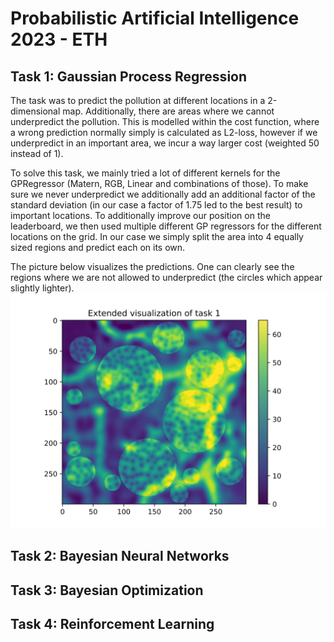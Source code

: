 # Probabilistic Artificial Intelligence 2023 - ETH

## Task 1: Gaussian Process Regression

The task was to predict the pollution at different locations in a 2-dimensional map. Additionally, there are areas where we cannot underpredict the pollution.
This is modelled within the cost function, where a wrong prediction normally simply is calculated as L2-loss, however if we underpredict in an important area, we incur a way larger cost (weighted 50 instead of 1).

To solve this task, we mainly tried a lot of different kernels for the GPRegressor (Matern, RGB, Linear and combinations of those).
To make sure we never underpredict we additionally add an additional factor of the standard deviation (in our case a factor of 1.75 led to the best result) to important locations.
To additionally improve our position on the leaderboard, we then used multiple different GP regressors for the different locations on the grid.
In our case we simply split the area into 4 equally sized regions and predict each on its own.

The picture below visualizes the predictions. One can clearly see the regions where we are not allowed to underpredict (the circles which appear slightly lighter).
![](./task1/extended_evaluation.png "Visualization of the predictions")

## Task 2: Bayesian Neural Networks

## Task 3: Bayesian Optimization

## Task 4: Reinforcement Learning
